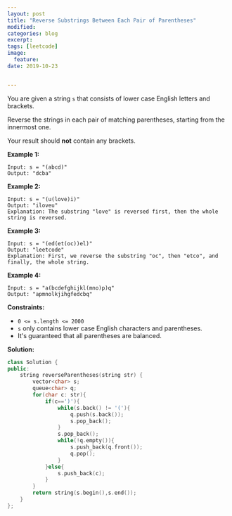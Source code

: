 ```yaml
---
layout: post
title: "Reverse Substrings Between Each Pair of Parentheses"
modified:
categories: blog
excerpt:
tags: [leetcode]
image:
  feature:
date: 2019-10-23


---
```


You are given a string `s` that consists of lower case English letters and brackets. 

Reverse the strings in each pair of matching parentheses, starting from the innermost one.

Your result should **not** contain any brackets.

 

**Example 1:**

```
Input: s = "(abcd)"
Output: "dcba"
```

**Example 2:**

```
Input: s = "(u(love)i)"
Output: "iloveu"
Explanation: The substring "love" is reversed first, then the whole string is reversed.
```

**Example 3:**

```
Input: s = "(ed(et(oc))el)"
Output: "leetcode"
Explanation: First, we reverse the substring "oc", then "etco", and finally, the whole string.
```

**Example 4:**

```
Input: s = "a(bcdefghijkl(mno)p)q"
Output: "apmnolkjihgfedcbq"
```

 

**Constraints:**

- `0 <= s.length <= 2000`
- `s` only contains lower case English characters and parentheses.
- It's guaranteed that all parentheses are balanced.

**Solution:**

```c++
class Solution {
public:
    string reverseParentheses(string str) {
        vector<char> s;
        queue<char> q;
        for(char c: str){
            if(c==')'){
                while(s.back() != '('){
                    q.push(s.back());
                    s.pop_back();
                }
                s.pop_back();
                while(!q.empty()){
                    s.push_back(q.front());
                    q.pop();
                }
            }else{
                s.push_back(c);
            }
        }
        return string(s.begin(),s.end());
    }
};
```

